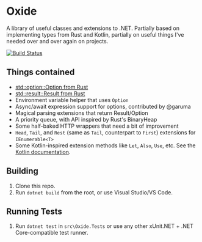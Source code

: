 # Oxide

A library of useful classes and extensions to .NET. Partially based on
implementing types from Rust and Kotlin, partially on useful things I've needed
over and over again on projects.

[![Build Status][ci-image]][ci]

## Things contained

* [std::option::Option from Rust][rust-option]
* [std::result::Result from Rust][rust-result]
* Environment variable helper that uses `Option`
* Async/await expression support for options, contributed by @garuma
* Magical parsing extensions that return Result/Option
* A priority queue, with API inspired by Rust's BinaryHeap
* Some half-baked HTTP wrappers that need a bit of improvement
* `Head`, `Tail`, and `Rest` (same as `Tail`, counterpart to `First`) extensions
  for `IEnumerable<T>`
* Some Kotlin-inspired extension methods like `Let`, `Also`, `Use`, etc. See the
  [Kotlin documentation][kotlin-doc].

## Building

1. Clone this repo.
2. Run `dotnet build` from the root, or use Visual Studio/VS Code.

## Running Tests

1. Run `dotnet test` in `src\Oxide.Tests` or use any other xUnit.NET + .NET
   Core-compatible test runner.

[rust-option]: https://doc.rust-lang.org/std/option/enum.Option.html
[rust-result]: https://doc.rust-lang.org/std/result/enum.Result.html
[ci]: https://github.com/bojanrajkovic/Oxide/actions
[ci-image]: https://github.com/bojanrajkovic/Oxide/workflows/CI/badge.svg
[kotlin-doc]: https://kotlinlang.org/api/latest/jvm/stdlib/kotlin/index.html
